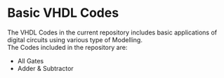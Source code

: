 # Basic VHDL Codes

The VHDL Codes in the current repository includes basic applications of digital circuits using various type of Modelling.  
The Codes included in the repository are:
- All Gates
- Adder & Subtractor
